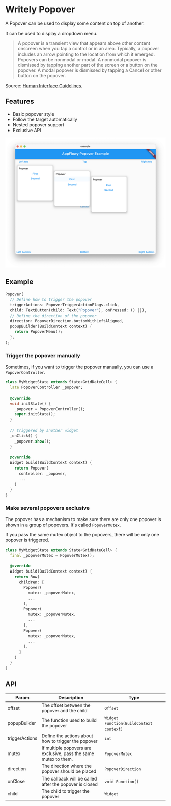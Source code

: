 # Writely Popover

A Popover can be used to display some content on top of another.

It can be used to display a dropdown menu.

> A popover is a transient view that appears above other content onscreen when you tap a control or in an area. Typically, a popover includes an arrow pointing to the location from which it emerged. Popovers can be nonmodal or modal. A nonmodal popover is dismissed by tapping another part of the screen or a button on the popover. A modal popover is dismissed by tapping a Cancel or other button on the popover.

Source: [Human Interface Guidelines](https://developer.apple.com/design/human-interface-guidelines/ios/views/popovers/).

## Features

- Basic popover style
- Follow the target automatically
- Nested popover support
- Exclusive API

![](./screenshot.png)

## Example

```dart
Popover(
  // Define how to trigger the popover
  triggerActions: PopoverTriggerActionFlags.click,
  child: TextButton(child: Text("Popover"), onPressed: () {}),
  // Define the direction of the popover
  direction: PopoverDirection.bottomWithLeftAligned,
  popupBuilder(BuildContext context) {
    return PopoverMenu();
  },
);
```

### Trigger the popover manually

Sometimes, if you want to trigger the popover manually, you can use a `PopoverController`.

```dart
class MyWidgetState extends State<GridDateCell> {
  late PopoverController _popover;

  @override
  void initState() {
    _popover = PopoverController();
    super.initState();
  }

  // triggered by another widget
  _onClick() {
    _popover.show();
  }

  @override
  Widget build(BuildContext context) {
    return Popover(
      controller: _popover,
      ...
    )
  }
}
```

### Make several popovers exclusive

The popover has a mechanism to make sure there are only one popover is shown in a group of popovers.
It's called `PopoverMutex`.

If you pass the same mutex object to the popovers, there will be only one popover is triggered.

```dart
class MyWidgetState extends State<GridDateCell> {
  final _popoverMutex = PopoverMutex();

  @override
  Widget build(BuildContext context) {
    return Row(
      children: [
        Popover(
          mutex: _popoverMutex,
          ...
        ),
        Popover(
          mutex: _popoverMutex,
          ...
        ),
        Popover(
          mutex: _popoverMutex,
          ...
        ),
      ]
    )
  }
}
```

## API

| Param          | Description                                                      | Type                                    |
| -------------- | ---------------------------------------------------------------- | --------------------------------------- |
| offset         | The offset between the popover and the child                     | `Offset`                                |
| popupBuilder   | The function used to build the popover                           | `Widget Function(BuildContext context)` |
| triggerActions | Define the actions about how to trigger the popover              | `int`                                   |
| mutex          | If multiple popovers are exclusive, pass the same mutex to them. | `PopoverMutex`                          |
| direction      | The direction where the popover should be placed                 | `PopoverDirection`                      |
| onClose        | The callback will be called after the popover is closed          | `void Function()`                       |
| child          | The child to trigger the popover                                 | `Widget`                                |
